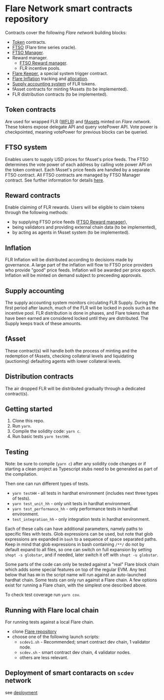 # Flare Network smart contracts repository

Contracts cover the following *Flare network* building blocks:
- [Token](contracts/token/implementation) contracts.
- [FTSO](contract/ftso/implementation/Ftso.sol) (Flare time series oracle).
- [FTSO Manager](contract/ftso/implementation/FtsoManager.sol).
- Reward manager.
   - [FTSO Reward manager](contract/ftso/implementation/FtsoRewardManager.sol).
   - FLR incentive pools.
- [Flare Keeper](contracts/genesis/implementation/FlareKeeper.sol), a special system trigger contract.
- [Flare Inflation](contracts/inflation/implementation/Inflation.sol) tracking and [allocation](contracts/governance/implementation/InflationAllocation.sol).
- [Supply accounting system](contracts/supply/implementation/Supply.sol) of FLR tokens.
- fAsset contracts for minting fAssets (to be implemented).
- FLR distribution contracts (to be implemented).

## Token contracts 

Are used for wrapped FLR ([WFLR](contracts/token/implementation/WFlr.sol)) and [fAssets](contracts/token/implementation/VPToken.sol) minted on *Flare network*. These tokens expose delegate API and query votePower API. Vote power is checkpointed, meaning votePower for previous blocks can be queried.

## FTSO system

Enables users to supply USD prices for fAsset's price feeds. The FTSO determines the vote power of each address by calling vote power API on the token contract. Each fAsset's price feeds are handled by a separate FTSO contract. All FTSO contracts are managed by FTSO Manager contract. See further information for details [here](docs/specs/FTSOManagerAndRewardManagerCodeFlows.md).

## Reward contracts

Enable claiming of FLR rewards.
Users will be eligible to claim tokens through the following methods:
- by supplying FTSO price feeds ([FTSO Reward manager](contract/ftso/implementation/FtsoRewardManager.sol)), 
- being validators and providing external chain data (to be implemented),
- by acting as agents in fAsset system (to be implemented).

## Inflation

FLR Inflation will be distributed according to decisions made by governance. A large part of the inflation will flow to FTSO price providers who provide "good" price feeds. Inflation will be awarded per price epoch. Inflation will be minted on demand subject to preceeding approvals.

## Supply accounting

The supply accounting system monitors circulating FLR Supply. During the first period after launch, much of the FLR will be locked in pools such as the incentive pool. FLR distribution is done in phases, and Flare tokens that have been earned are considered locked until they are distributed. The Supply keeps track of these amounts.

## fAsset

These contract(s) will handle both the process of minting and the redemption of fAssets, checking collateral levels and liquidating (auctioning) defaulting agents with lower collateral levels.

## Distribution contracts

The air dropped FLR will be distributed gradually through a dedicated contract(s).

## Getting started

1. Clone this repo.
2. Run `yarn`.
3. Compile the solidity code: `yarn c`.
4. Run basic tests `yarn testHH`.

## Testing

Note: be sure to compile (`yarn c`) after any solidity code changes or if starting a clean project as Typescript stubs need to be generated as part of the compilation. 

Then one can run different types of tests.

- `yarn testHH` - all tests in hardhat environment (includes next three types of tests).
- `yarn test_unit_hh` - only unit tests in hardhat environment.
- `yarn test_performance_hh` - only performance tests in hardhat environment.
- `test_integration_hh` - only integration tests in hardhat environment.

Each of these calls can have additional parameters, namely paths to specific files with tests. Glob expressions can be used, but note that glob expressions are expanded in `bash` to a sequence of space separated paths. Keep in mind that glob expressions in bash containing `/**/` do not by default expand to all files, so one can switch on full expansion by setting `shopt -s globstar`, and if needed, later switch it off with `shopt -u globstar`.

Some parts of the code can only be tested against a "real" Flare block chain which adds some special features on top of the regular EVM. Any test below that has `HH` in the script name will run against an auto-launched hardhat chain. Some tests can only run against a Flare chain.
A few options exist for running a Flare chain, with the simplest one described above.

To check test coverage run `yarn cov`.

## Running with Flare local chain

For running tests against a local Flare chain.
- clone [Flare repository](https://gitlab.com/flarenetwork/flare)
- choose one of the following launch scripts:
   - `scdev1.sh` - Recommended; smart contract dev chain, 1 validator node.
   - `scdev.sh` - smart contract dev chain, 4 validator nodes.
   - others are less relevant.

## Deployment of smart contaracts on `scdev` network

see [deployment](deployment/README.md)


